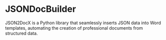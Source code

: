 # JSONDocBuilder
JSON2DocX is a Python library that seamlessly inserts JSON data into Word templates, automating the creation of professional documents from structured data.
